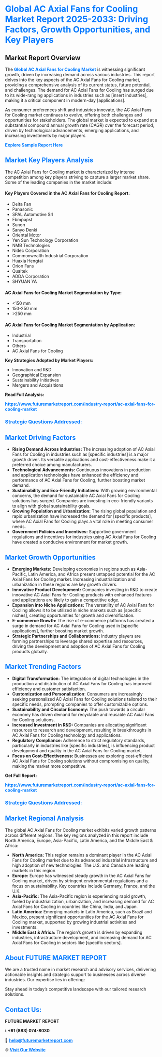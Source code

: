 <h1 style="color: #007BFF;">Global AC Axial Fans for Cooling Market Report 2025-2033: Driving Factors, Growth Opportunities, and Key Players</h1>

<section id="overview">
<h2>Market Report Overview</h2>
<p>The <a href="https://www.futuremarketreport.com/industry-report/ac-axial-fans-for-cooling-market" style="color: #007BFF; text-decoration: none;"><strong>Global AC Axial Fans for Cooling Market</strong></a> is witnessing significant growth, driven by increasing demand across various industries. This report delves into the key aspects of the AC Axial Fans for Cooling market, providing a comprehensive analysis of its current status, future potential, and challenges. The demand for AC Axial Fans for Cooling has surged due to its wide-ranging applications in industries such as [insert industries], making it a critical component in modern-day [applications].</p>
<p>As consumer preferences shift and industries innovate, the AC Axial Fans for Cooling market continues to evolve, offering both challenges and opportunities for stakeholders. The global market is expected to expand at a substantial compound annual growth rate (CAGR) over the forecast period, driven by technological advancements, emerging applications, and increasing investments by major players.</p>
</section>

<section id="overview">
<p><a href="https://www.futuremarketreport.com/request-sample/reportId=127688" style="color: #007BFF; text-decoration: none;"><strong>Explore Sample Report Here</strong></a></p>
</section>

<section id="key-players">
<h2 style="color: #007BFF;">Market Key Players Analysis</h2>
<p>The AC Axial Fans for Cooling market is characterized by intense competition among key players striving to capture a larger market share. Some of the leading companies in the market include:</p>
<h4>Key Players Covered in the AC Axial Fans for Cooling Report:</h4>
<ul><li>Delta Fan</li><li>Panasonic</li><li>SPAL Automotive Srl</li><li>Ebmpapst</li><li>Sunon</li><li>Sanyo Denki</li><li>Oriental Motor</li><li>Yen Sun Technology Corporation</li><li>NMB Technologies</li><li>Nidec Corporation</li><li>Commonwealth Industrial Corporation</li><li>Huaxia Hengtai</li><li>Orion Fans</li><li>Qualtek</li><li>ADDA Corporation</li><li>SHYUAN YA</li></ul>
<h4>AC Axial Fans for Cooling Market Segmentation by Type:</h4>
<ul><li>&lt;150 mm</li><li>150-250 mm</li><li>&gt;250 mm</li></ul>

<h4>AC Axial Fans for Cooling Market Segmentation by Application:</h4>
<ul><li>Industrial</li><li>Transportation</li><li>Others</li><li>AC Axial Fans for Cooling</li></ul>
<p><strong>Key Strategies Adopted by Market Players:</strong></p>
<ul>
<li>Innovation and R&D</li>
<li>Geographical Expansion</li>
<li>Sustainability Initiatives</li>
<li>Mergers and Acquisitions</li>
</ul>
</section>

<section>
<p><strong>Read Full Analysis: </strong></p><a href="https://www.futuremarketreport.com/industry-report/ac-axial-fans-for-cooling-market" style="color: #007BFF; text-decoration: none;"><strong>https://www.futuremarketreport.com/industry-report/ac-axial-fans-for-cooling-market</strong></a>
<h3 style="color: #007BFF;">Strategic Questions Addressed:</h3>
</section>

<section id="driving-factors">
<h2 style="color: #007BFF;">Market Driving Factors</h2>
<ul>
<li><strong>Rising Demand Across Industries:</strong> The increasing adoption of AC Axial Fans for Cooling in industries such as [specific industries] is a major growth driver. Its versatile applications and cost-effectiveness make it a preferred choice among manufacturers.</li>
<li><strong>Technological Advancements:</strong> Continuous innovations in production and application technologies have enhanced the efficiency and performance of AC Axial Fans for Cooling, further boosting market demand.</li>
<li><strong>Sustainability and Eco-Friendly Initiatives:</strong> With growing environmental concerns, the demand for sustainable AC Axial Fans for Cooling solutions has surged. Companies are investing in eco-friendly variants to align with global sustainability goals.</li>
<li><strong>Growing Population and Urbanization:</strong> The rising global population and rapid urbanization have increased the demand for [specific products], where AC Axial Fans for Cooling plays a vital role in meeting consumer needs.</li>
<li><strong>Government Policies and Incentives:</strong> Supportive government regulations and incentives for industries using AC Axial Fans for Cooling have created a conducive environment for market growth.</li>
</ul>
</section>

<section id="growth-opportunities">
<h2 style="color: #007BFF;">Market Growth Opportunities</h2>
<ul>
<li><strong>Emerging Markets:</strong> Developing economies in regions such as Asia-Pacific, Latin America, and Africa present untapped potential for the AC Axial Fans for Cooling market. Increasing industrialization and urbanization in these regions are key growth drivers.</li>
<li><strong>Innovative Product Development:</strong> Companies investing in R&D to create innovative AC Axial Fans for Cooling products with enhanced features and applications are likely to gain a competitive edge.</li>
<li><strong>Expansion into Niche Applications:</strong> The versatility of AC Axial Fans for Cooling allows it to be utilized in niche markets such as [specific niches], creating opportunities for growth and diversification.</li>
<li><strong>E-commerce Growth:</strong> The rise of e-commerce platforms has created a surge in demand for AC Axial Fans for Cooling used in [specific applications], further boosting market growth.</li>
<li><strong>Strategic Partnerships and Collaborations:</strong> Industry players are forming partnerships to leverage shared expertise and resources, driving the development and adoption of AC Axial Fans for Cooling products globally.</li>
</ul>
</section>

<section id="trending-factors">
<h2 style="color: #007BFF;">Market Trending Factors</h2>
<ul>
<li><strong>Digital Transformation:</strong> The integration of digital technologies in the production and distribution of AC Axial Fans for Cooling has improved efficiency and customer satisfaction.</li>
<li><strong>Customization and Personalization:</strong> Consumers are increasingly seeking personalized AC Axial Fans for Cooling solutions tailored to their specific needs, prompting companies to offer customizable options.</li>
<li><strong>Sustainability and Circular Economy:</strong> The push towards a circular economy has driven demand for recyclable and reusable AC Axial Fans for Cooling solutions.</li>
<li><strong>Increased Investment in R&D:</strong> Companies are allocating significant resources to research and development, resulting in breakthroughs in AC Axial Fans for Cooling technology and applications.</li>
<li><strong>Regulatory Compliance:</strong> Adherence to strict regulatory standards, particularly in industries like [specific industries], is influencing product development and quality in the AC Axial Fans for Cooling market.</li>
<li><strong>Focus on Cost-Effectiveness:</strong> Businesses are exploring cost-efficient AC Axial Fans for Cooling solutions without compromising on quality, making the market more competitive.</li>
</ul>
</section>

<section>
<p><strong>Get Full Report: </strong></p><a href="https://www.futuremarketreport.com/industry-report/ac-axial-fans-for-cooling-market" style="color: #007BFF; text-decoration: none;"><strong>https://www.futuremarketreport.com/industry-report/ac-axial-fans-for-cooling-market</strong></a>
<h3 style="color: #007BFF;">Strategic Questions Addressed:</h3>
</section>


<section id="regional-analysis">
<h2 style="color: #007BFF;">Market Regional Analysis</h2>
<p>The global AC Axial Fans for Cooling market exhibits varied growth patterns across different regions. The key regions analyzed in this report include North America, Europe, Asia-Pacific, Latin America, and the Middle East & Africa:</p>
<ul>
<li><strong>North America:</strong> This region remains a dominant player in the AC Axial Fans for Cooling market due to its advanced industrial infrastructure and high adoption of new technologies. The U.S. and Canada are leading markets in this region.</li>
<li><strong>Europe:</strong> Europe has witnessed steady growth in the AC Axial Fans for Cooling market, driven by stringent environmental regulations and a focus on sustainability. Key countries include Germany, France, and the U.K.</li>
<li><strong>Asia-Pacific:</strong> The Asia-Pacific region is experiencing rapid growth, fueled by industrialization, urbanization, and increasing demand for AC Axial Fans for Cooling in countries like China, India, and Japan.</li>
<li><strong>Latin America:</strong> Emerging markets in Latin America, such as Brazil and Mexico, present significant opportunities for the AC Axial Fans for Cooling market, supported by growing industrial activities and investments.</li>
<li><strong>Middle East & Africa:</strong> The region’s growth is driven by expanding industries, infrastructure development, and increasing demand for AC Axial Fans for Cooling in sectors like [specific sectors].</li>
</ul>
</section>

<footer>
<h2 style="color: #007BFF;">About FUTURE MARKET REPORT</h2>
<p>We are a trusted name in market research and advisory services, delivering actionable insights and strategic support to businesses across diverse industries. Our expertise lies in offering:</p>

<p>Stay ahead in today’s competitive landscape with our tailored research solutions.</p>

<h2 style="color: #007BFF;">Contact Us:</h2>
<p><strong>FUTURE MARKET REPORT</strong></p>
<p>📞 <strong>+91 (883) 074-8030</strong></p>
<p>📧 <strong><a href="mailto:help@futuremarketreport.com" style="color: #007BFF;">help@futuremarketreport.com</a></strong></p>
<p>🌐 <strong><a href="https://www.futuremarketreport.com/" style="color: #007BFF;">Visit Our Website</a></strong></p>
</footer>